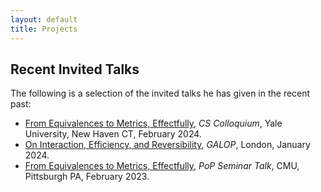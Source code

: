 ```yaml
---
layout: default
title: Projects
---
```


<h2 class="fat-bottom">Recent Invited Talks</h2>
<p>The following is a selection of the invited talks he has given in the recent past:
<ul>
<li> <a href="https://cpsc.yale.edu/event/cs-colloquium-ugo-dal-lago-university-bologna-italy">From Equivalences to Metrics, Effectfully</a>, <em>CS Colloquium</em>, Yale University, New Haven CT, February 2024.</li>
<li> <a href="https://popl24.sigplan.org/home/galop-2024">On Interaction, Efficiency, and Reversibility</a>, <em>GALOP</em>, London, January 2024.</li>
<li> <a href="https://www.cs.cmu.edu/~pop/seminar/2023-02-22-Dal%20Lago/">From Equivalences to Metrics, Effectfully</a>, <em>PoP Seminar Talk</em>, CMU, Pittsburgh PA, February 2023.</li>
</ul>


 